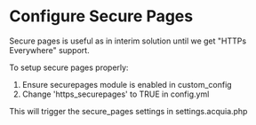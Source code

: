 # Configure Secure Pages
Secure pages is useful as in interim solution until we get "HTTPs Everywhere" support.

To setup secure pages properly:

1. Ensure securepages module is enabled in custom_config
2. Change 'https_securepages' to TRUE in config.yml

This will trigger the secure_pages settings in settings.acquia.php
